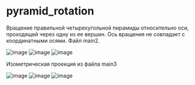 # pyramid_rotation
Вращение правильной четырехугольной пирамиды относительно оси, проходящей через одну из ее вершин. Ось вращения не совпадает с координатными осями. Файл main2.

![image](https://github.com/user-attachments/assets/ac916058-3a9f-44f5-97d7-7e834ac7ce4d)
![image](https://github.com/user-attachments/assets/44a49039-2110-4d9f-abfb-778b03f45a00)
![image](https://github.com/user-attachments/assets/2371a9ab-1b1c-45d1-9292-4490e46f9919)

Изометрическая проекция из файла main3

![image](https://github.com/user-attachments/assets/8e2d8715-95f4-42cc-8482-9ceb442f87ff)
![image](https://github.com/user-attachments/assets/3a1d13cf-3697-4325-893f-58edbb50854f)
![image](https://github.com/user-attachments/assets/b6f95baa-972a-4a67-890b-6c261623c71f)
